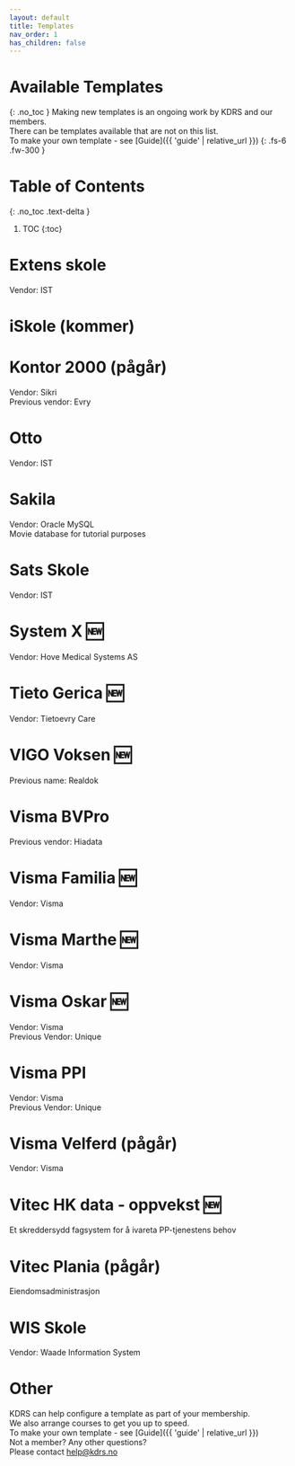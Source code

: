 ```yaml
---
layout: default
title: Templates
nav_order: 1
has_children: false
---
```


# Available Templates
{: .no_toc }
Making new templates is an ongoing work by KDRS and our members.\
There can be templates available that are not on this list.\
To make your own template - see [Guide]({{ 'guide' | relative_url }})
{: .fs-6 .fw-300 }

# Table of Contents
{: .no_toc .text-delta }

1. TOC
{:toc}

# Extens skole
Vendor: IST

# iSkole (kommer)

# Kontor 2000 (pågår)
Vendor: Sikri\
Previous vendor: Evry

# Otto
Vendor: IST

# Sakila
Vendor: Oracle MySQL\
Movie database for tutorial purposes

# Sats Skole
Vendor: IST

# System X 🆕
Vendor: Hove Medical Systems AS

# Tieto Gerica 🆕
Vendor: Tietoevry Care

# VIGO Voksen 🆕
Previous name: Realdok

# Visma BVPro
Previous vendor: Hiadata

# Visma Familia 🆕
Vendor: Visma

# Visma Marthe 🆕
Vendor: Visma

# Visma Oskar 🆕
Vendor: Visma\
Previous Vendor: Unique

# Visma PPI
Vendor: Visma\
Previous Vendor: Unique

# Visma Velferd (pågår)
Vendor: Visma

# Vitec HK data - oppvekst 🆕
Et skreddersydd fagsystem for å ivareta PP-tjenestens behov

# Vitec Plania (pågår)
Eiendomsadministrasjon

# WIS Skole
Vendor: Waade Information System

# Other
KDRS can help configure a template as part of your membership.\
We also arrange courses to get you up to speed.\
To make your own template - see [Guide]({{ 'guide' | relative_url }})\
Not a member? Any other questions? \
Please contact [help@kdrs.no](mailto:hjelp@kdrs.no)

